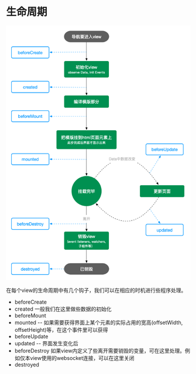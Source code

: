 # 生命周期


![View的生命周期钩子](../images/view-lifecycle.png)

在每个view的生命周期中有几个钩子，我们可以在相应的时机进行些程序处理。

* beforeCreate
* created 一般我们在这里做些数据的初始化
* beforeMount
* mounted  -- 如果需要获得界面上某个元素的实际占用的宽高(offsetWidth, offsetHeight)等，在这个事件里可以获得
* beforeUpdate
* updated  -- 界面发生变化后
* beforeDestroy 如果view内定义了些离开需要销毁的变量，可在这里处理。例如仅本view使用的websocket连接，可以在这里关闭
* destroyed

